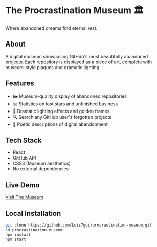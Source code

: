 # The Procrastination Museum 🏛️

Where abandoned dreams find eternal rest.

## About

A digital museum showcasing GitHub's most beautifully abandoned projects. Each repository is displayed as a piece of art, complete with museum-style plaques and dramatic lighting.

## Features

- 🖼️ Museum-quality display of abandoned repositories
- 📊 Statistics on lost stars and unfinished business
- 🎨 Dramatic lighting effects and golden frames
- 🔍 Search any GitHub user's forgotten projects
- 📜 Poetic descriptions of digital abandonment

## Tech Stack

- React
- GitHub API
- CSS3 (Museum aesthetics)
- No external dependencies

## Live Demo

[Visit The Museum](https://procrastination-museum.vercel.app)

## Local Installation

```bash
git clone https://github.com/Luis7gui/procrastination-museum.git
cd procrastination-museum
npm install
npm start